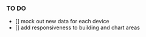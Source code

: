 ### TO DO
- [] mock out new data for each device
- [] add responsiveness to building and chart areas
